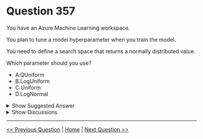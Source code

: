 # Question 357

You have an Azure Machine Learning workspace.

You plan to tune a model hyperparameter when you train the model.

You need to define a search space that returns a normally distributed value.

Which parameter should you use?

* A.QUniform
* B.LogUniform
* C.Uniform
* D.LogNormal

<details>
  <summary>Show Suggested Answer</summary>

  <strong>D</strong><br>

</details>

<details>
  <summary>Show Discussions</summary>

<blockquote><p><strong>Karthikat</strong> <code>(Tue 03 Sep 2024 18:19)</code> - <em>Upvotes: 1</em></p><p>D Answer is correct
https://learn.microsoft.com/en-us/azure/machine-learning/how-to-tune-hyperparameters?view=azureml-api-2</p></blockquote>

</details>

---

[<< Previous Question](question_356.md) | [Home](/index.md) | [Next Question >>](question_358.md)
